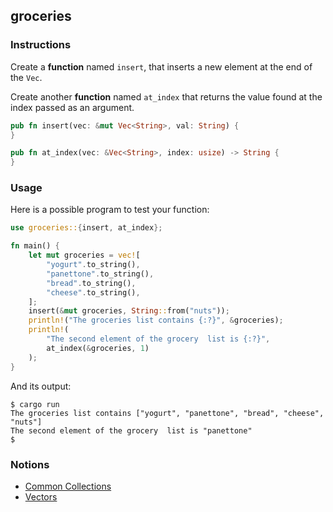 ## groceries

### Instructions

Create a **function** named `insert`, that inserts a new element at the end of the `Vec`.

Create another **function** named `at_index` that returns the value found at the index passed as an argument.


```Rust
pub fn insert(vec: &mut Vec<String>, val: String) {
}

pub fn at_index(vec: &Vec<String>, index: usize) -> String {
}
```

### Usage

Here is a possible program to test your function:

```rust
use groceries::{insert, at_index};

fn main() {
	let mut groceries = vec![
		"yogurt".to_string(),
		"panettone".to_string(),
		"bread".to_string(),
		"cheese".to_string(),
	];
	insert(&mut groceries, String::from("nuts"));
	println!("The groceries list contains {:?}", &groceries);
	println!(
		"The second element of the grocery  list is {:?}",
		at_index(&groceries, 1)
	);
}
```

And its output:

```console
$ cargo run
The groceries list contains ["yogurt", "panettone", "bread", "cheese", "nuts"]
The second element of the grocery  list is "panettone"
$
```

### Notions

- [Common Collections](https://doc.rust-lang.org/stable/book/ch08-00-common-collections.html)
- [Vectors](https://doc.rust-lang.org/stable/book/ch08-01-vectors.html)
